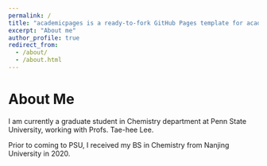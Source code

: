 ```yaml
---
permalink: /
title: "academicpages is a ready-to-fork GitHub Pages template for academic personal websites"
excerpt: "About me"
author_profile: true
redirect_from: 
  - /about/
  - /about.html
---
```




About Me
======
I am currently a graduate student in Chemistry department at Penn State University, working with Profs. Tae-hee Lee. 

Prior to coming to PSU, I received my BS in Chemistry from Nanjing University in 2020.

